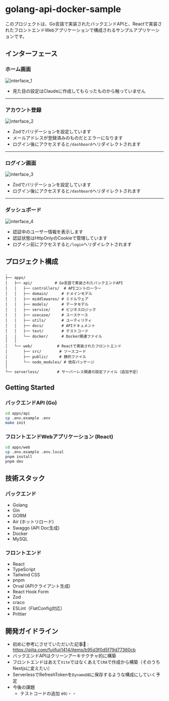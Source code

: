 # golang-api-docker-sample

このプロジェクトは、Go言語で実装されたバックエンドAPIと、Reactで実装されたフロントエンドWebアプリケーションで構成されるサンプルアプリケーションです。

## インターフェース

### ホーム画面
![interface_1](https://github.com/user-attachments/assets/d44d25b5-fcc7-4a83-a40f-29dc2d975f9f)
- 見た目の設定はClaudeに作成してもらったものから触っていません
<hr>

### アカウント登録
![interface_2](https://github.com/user-attachments/assets/182a3f87-c128-4112-b5f6-3c5f88b461cd)
- Zodでバリデーションを設定しています
- メールアドレスが登録済みのものだとエラーになります
- ログイン後にアクセスすると`/dashboard`へリダイレクトされます
<hr>

### ログイン画面
![interface_3](https://github.com/user-attachments/assets/9c9c77a7-b149-4d38-8a89-592f49b739b3)
- Zodでバリデーションを設定しています
- ログイン後にアクセスすると`/dashboard`へリダイレクトされます
<hr>

### ダッシュボード
![interface_4](https://github.com/user-attachments/assets/4842c773-73db-4f0c-8e06-cd1d3acb3320)
- 認証中のユーザー情報を表示します
- 認証状態はHttpOnlyのCookieで管理しています
- ログイン前にアクセスすると`/login`へリダイレクトされます

## プロジェクト構成

```
.
├── apps/
│   ├── api/          # Go言語で実装されたバックエンドAPI
│   │   ├── controllers/  # APIコントローラー
│   │   ├── domain/      # ドメインモデル
│   │   ├── middlewares/ # ミドルウェア
│   │   ├── models/      # データモデル
│   │   ├── service/     # ビジネスロジック
│   │   ├── usecase/     # ユースケース
│   │   ├── utils/       # ユーティリティ
│   │   ├── docs/        # APIドキュメント
│   │   ├── test/        # テストコード
│   │   └── docker/      # Docker関連ファイル
│   │
│   └── web/           # Reactで実装されたフロントエンド
│       ├── src/        # ソースコード
│       ├── public/     # 静的ファイル
│       └── node_modules/ # 依存パッケージ
│
└── serverless/        # サーバーレス関連の設定ファイル（追加予定）
```

## Getting Started

### バックエンドAPI (Go)

```bash
cd apps/api
cp .env.example .env
make init
```

### フロントエンドWebアプリケーション (React)

```bash
cd apps/web
cp .env.example .env.local
pnpm install
pnpm dev
```

## 技術スタック

### バックエンド
- Golang
- Gin
- GORM
- Air (ホットリロード)
- Swaggo (API Doc生成)
- Docker
- MySQL


### フロントエンド
- React
- TypeScript
- Tailwind CSS
- pnpm
- Orval (APIクライアント生成)
- React Hook Form
- Zod
- craco
- ESLint（FlatConfig対応）
- Prittier

## 開発ガイドライン

- 初めに参考にさせていただいた記事🙇 : https://qiita.com/fujifuji1414/items/b95d3f0d5f79d77360cb
- バックエンドAPIはクリーンアーキテクチャ的に構築
- フロントエンドはあえて`Vite`ではなくあえて`CRA`で作成から構築（そのうちNextjsに変えたい）
- ServerlessでRefreshTokenを`DynamoDB`に保存するような構成にしていく予定
- 今後の課題 
  - テストコードの追加 etc・・